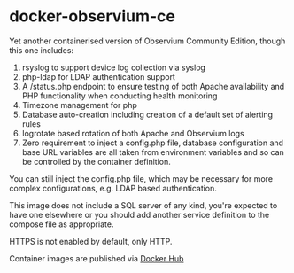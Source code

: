 # docker-observium-ce

Yet another containerised version of Observium Community Edition, though this one includes:
1. rsyslog to support device log collection via syslog
2. php-ldap for LDAP authentication support
3. A /status.php endpoint to ensure testing of both Apache availability and PHP functionality when conducting health monitoring
4. Timezone management for php
5. Database auto-creation including creation of a default set of alerting rules
6. logrotate based rotation of both Apache and Observium logs
7. Zero requirement to inject a config.php file, database configuration and base URL variables are all taken from environment variables and so can be controlled by the container definition.

You can still inject the config.php file, which may be necessary for more complex configurations, e.g. LDAP based authentication.

This image does not include a SQL server of any kind, you're expected to have one elsewhere or you should add another service definition to the compose file as appropriate.

HTTPS is not enabled by default, only HTTP.

Container images are published via [Docker Hub](https://hub.docker.com/r/colinstubbs/observium-ce)